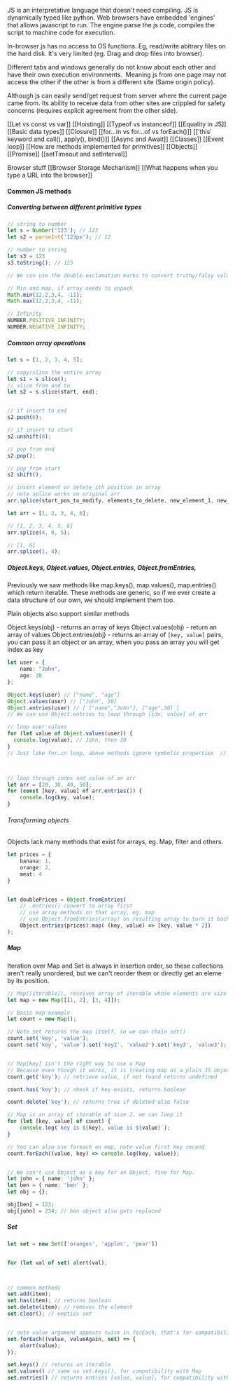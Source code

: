 JS is an interpretative language that doesn't need compiling. JS is dynamically typed like python. Web browsers have embedded 'engines' that allows javascript to run. The engine parse the js code, compiles the script to machine code for execution.

In-browser js has no access to OS functions. Eg, read/write abitrary files on the hard disk. It's very limited (eg. Drag and drop files into browser).

Different tabs and windows generally do not know about each other and have their own execution environments.  Meaning js from one page may not access the other if the other is from a different site (Same origin policy).

Although js can easily send/get request from server where the current page came from. Its ability to receive data from other sites are crippled for safety concerns (requires explicit agreement from the other side).


[[Let vs const vs var]]
[[Hoisting]]
[[Typeof vs instanceof]]
[[Equality in JS]]
[[Basic data types]]
[[Closure]]
[[for...in vs for...of vs forEach()]]
[['this' keyword and call(), apply(), bind()]]
[[Async and Await]]
[[Classes]]
[[Event loop]]
[[How are methods implemented for primitives]]
[[Objects]]
[[Promise]]
[[setTimeout and setInterval]]



Browser stuff
[[Browser Storage Mechanism]]
[[What happens when you type a URL into the browser]]



#### Common JS methods
##### Converting between different primitive types
```ts
// string to number
let s = Number('123'); // 123
let s2 = parseInt('123px'); // 12

// number to string
let s3 = 123
s3.toString(); // 123

// We can use the double exclamation marks to convert truthy/falsy values to booleans

// Min and max, if array needs to unpack
Math.min(12,2,3,4, -11);
Math.max(12,2,3,4, -11);

// Infinity
NUMBER.POSITIVE_INFINITY;
NUMBER.NEGATIVE_INFINITY;
```

##### Common array operations
```ts
let s = [1, 2, 3, 4, 5];

// copy/slice the entire array
let s1 = s.slice();
// slice from and to
let s2 = s.slice(start, end);


// if insert to end
s2.push(6);

// if insert to start
s2.unshift(0);

// pop from end
s2.pop();

// pop from start
s2.shift();

// insert element or delete ith position in array
// note splice works on original arr
arr.splice(start_pos_to_modify, elements_to_delete, new_element_1, new_element_2...);

let arr = [1, 2, 3, 4, 6];

// [1, 2, 3, 4, 5, 6]
arr.splice(4, 0, 5);

// [1, 6]
arr.splice(1, 4);
```


##### Object.keys, Object.values, Object.entries, Object.fromEntries,

Previously we saw methods like map.keys(), map.values(), map.entries() which return iterable. These methods are generic, so if we ever create a data structure of our own, we should implement them too.


Plain objects also support similar methods

Object.keys(obj) - returns an array of keys
Object.values(obj) - return an array of values
Object.entries(obj) - returns an array of `[key, value]` pairs, you can pass it an object or an array, when you pass an array you will get index as key

```ts
let user = {
    name: "John",
    age: 30
};

Object.keys(user) // ["name", "age"]
Object.values(user) // ["John", 30]
Object.entries(user) // [ ["name","John"], ["age",30] ]
// We can use Object.entries to loop through [idx, value] of arr

// loop over values  
for (let value of Object.values(user)) {  
  console.log(value); // John, then 30  
}
// Just like for…in loop, above methods ignore symbolic properties  // (properties that use Symbol(..) as keys)



// loop through index and value of an arr
let arr = [20, 30, 40, 50];
for (const [key, value] of arr.entries()) {
	console.log(key, value);
}


```


###### Transforming objects
Objects lack many methods that exist for arrays, eg. Map, filter and others.
```ts
let prices = {
    banana: 1,
    orange: 2,
    meat: 4
}


let doublePrices = Object.fromEntries(
    // .entries() convert to array first
    // use array methods on that array, eg. map
    // use Object.fromEntries(array) on resulting array to turn it back to object
    Object.entries(prices).map( (key, value) => [key, value * 2])
);

```

##### Map

Iteration over Map and Set is always in insertion order, so these collections aren't really unordered, but we can't reorder them or directly get an eleme by its position.

```ts
// Map([iterable]), receives array of iterable whose elements are size 2
let map = new Map([[1, 2], [3, 4]]);

// Basic map example
let count = new Map();

// Note set returns the map itself, so we can chain set()
count.set('key', 'value');
count.set('key', 'value').set('key2', 'value2').set('key3', 'value3');


// Map[key] isn't the right way to use a Map
// Because even though it works, it is treating map as a plain JS object, // so it implies all corresponding limitations (eg. only string/symbol keys)
count.get('key'); // retrieve value, if not found returns undefined

count.has('key'); // check if key exists, returns boolean

count.delete('key'); // returns true if deleted else false

// Map is an array of iterable of size 2, we can loop it
for (let [key, value] of count) {
	console.log(`key is ${key}, value is ${value}`);
}

// You can also use foreach on map, note value first key second 
count.forEach((value, key) => console.log(key, value));


// We can't use Object as a key for an Object, fine for Map.
let john = { name: 'john' };
let ben = { name: 'ben' };
let obj = {};

obj[ben] = 123;
obj[john] = 234; // ben object also gets replaced
```



##### Set
```ts
let set = new Set(['oranges', 'apples', 'pear'])


for (let val of set) alert(val);



// common methods
set.add(item);
set.has(item); // returns boolean
set.delete(item); // removes the element
set.clear(); // empties set


// note value argument appears twice in forEach, that's for compatibility with Map
set.forEach((value, valueAgain, set) => {
    alert(value);
});

set.keys() // returns an iterable
set.values() // same as set.keys(), for compatibility with Map
set.entries() // returns entries [value, value], for compatibility with Map

```